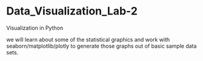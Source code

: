# Data_Visualization_Lab-2
Visualization in Python

we will learn about some of the statistical graphics and work with seaborn/matplotlib/plotly to generate those graphs out of basic sample data sets. 
